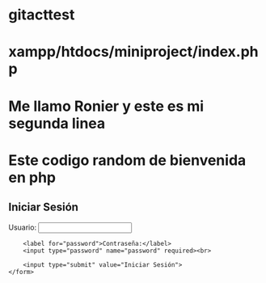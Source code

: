 # gitacttest
# xampp/htdocs/miniproject/index.php
# Me llamo Ronier y este es mi segunda linea #
# Este codigo random de bienvenida en php #
<?php
session_start();

if ($_SERVER["REQUEST_METHOD"] == "POST") {
    $username = $_POST["username"];
    $password = $_POST["password"];

    // Lee el archivo de usuarios
    $users = file("users.txt", FILE_IGNORE_NEW_LINES);

    foreach ($users as $user) {
        list($storedUsername, $storedPassword) = explode(":", $user);
        
        if ($username == $storedUsername && $password == $storedPassword) {
            $_SESSION["authenticated"] = true;
            header("Location: index.php");
            exit;
        }
    }

    // Si no se encuentra un usuario válido, muestra un mensaje de error
    $error_message = "Usuario o contraseña incorrectos.";
}
?>
<!DOCTYPE html>
<html lang="es">
<head>
    <meta charset="UTF-8">
    <meta name="viewport" content="width=device-width, initial-scale=1.0">
    <title>Iniciar Sesión</title>
</head>
<body>
    <h2>Iniciar Sesión</h2>
    <?php if (isset($error_message)) : ?>
        <p style="color: red;"><?php echo $error_message; ?></p>
    <?php endif; ?>
    <form method="post" action="">
        <label for="username">Usuario:</label>
        <input type="text" name="username" required><br>
        
        <label for="password">Contraseña:</label>
        <input type="password" name="password" required><br>
        
        <input type="submit" value="Iniciar Sesión">
    </form>
</body>
</html>
